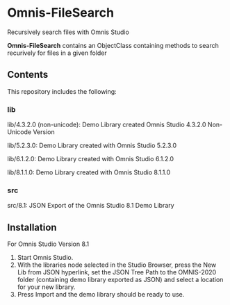 # Omnis-FileSearch
Recursively search files with Omnis Studio

**Omnis-FileSearch** contains an ObjectClass containing methods to search recurively for files in a given folder 

## Contents

This repository includes the following:

### **lib**

lib/4.3.2.0 (non-unicode): Demo Library created Omnis Studio 4.3.2.0 Non-Unicode Version

lib/5.2.3.0: Demo Library created with Omnis Studio 5.2.3.0

lib/6.1.2.0: Demo Library created with Omnis Studio 6.1.2.0  

lib/8.1.1.0: Demo Library created with Omnis Studio 8.1.1.0  

### **src**

src/8.1: JSON Export of the Omnis Studio 8.1 Demo Library 


## Installation

For Omnis Studio Version 8.1

1. Start Omnis Studio.
2. With the libraries node selected in the Studio Browser, press the New Lib from JSON hyperlink, set the JSON Tree Path to the OMNIS-2020 folder (containing demo library exported as JSON) and select a location for your new library.
3. Press Import and the demo library should be ready to use.